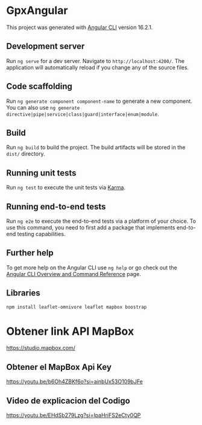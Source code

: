 # GpxAngular

This project was generated with [Angular CLI](https://github.com/angular/angular-cli) version 16.2.1.

## Development server

Run `ng serve` for a dev server. Navigate to `http://localhost:4200/`. The application will automatically reload if you change any of the source files.

## Code scaffolding

Run `ng generate component component-name` to generate a new component. You can also use `ng generate directive|pipe|service|class|guard|interface|enum|module`.

## Build

Run `ng build` to build the project. The build artifacts will be stored in the `dist/` directory.

## Running unit tests

Run `ng test` to execute the unit tests via [Karma](https://karma-runner.github.io).

## Running end-to-end tests

Run `ng e2e` to execute the end-to-end tests via a platform of your choice. To use this command, you need to first add a package that implements end-to-end testing capabilities.

## Further help

To get more help on the Angular CLI use `ng help` or go check out the [Angular CLI Overview and Command Reference](https://angular.io/cli) page.

## Libraries

```bash
npm install leaflet-omnivore leaflet mapbox boostrap
```

# Obtener link API MapBox

<https://studio.mapbox.com/>

## Obtener el MapBox Api Key

<https://youtu.be/b6Oh4ZBKf6o?si=ainbUx53O109bJFe>

## Video de explicacion del Codigo

<https://youtu.be/EHdSb279Lzg?si=IpaHriFS2eCty0QP>

